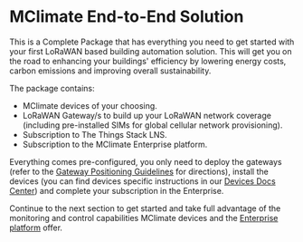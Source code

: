 # MClimate End-to-End Solution

This is a Complete Package that has everything you need to get started with your first LoRaWAN based building automation solution. This will get you on the road to enhancing your buildings' efficiency by lowering energy costs, carbon emissions and improving overall sustainability.

The package contains:

* MClimate devices of your choosing.
* LoRaWAN Gateway/s to build up your LoRaWAN network coverage (including pre-installed SIMs for global cellular network provisioning).
* Subscription to The Things Stack LNS.
* Subscription to the MClimate Enterprise platform.

Everything comes pre-configured, you only need to deploy the gateways (refer to the [Gateway Positioning Guidelines](gateway-positioning-guidelines.md) for directions), install the devices (you can find devices specific instructions in our [Devices Docs Center](../../)) and complete your subscription in the Enterprise.

Continue to the next section to get started and take full advantage of the monitoring and control capabilities MClimate devices and the [Enterprise platform](https://docs.mclimate.eu/mclimate-enterprise/) offer.
